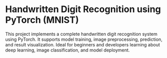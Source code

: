 # Handwritten Digit Recognition using PyTorch (MNIST)
This project implements a complete handwritten digit recognition system using PyTorch. It supports model training, image preprocessing, prediction, and result visualization. Ideal for beginners and developers learning about deep learning, image classification, and model deployment.
